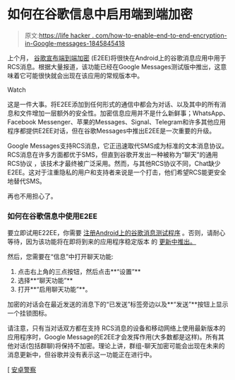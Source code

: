 # 如何在谷歌信息中启用端到端加密

> 原文:[https://life hacker . com/how-to-enable-end-to-end-encryption-in-Google-messages-1845845418](https://lifehacker.com/how-to-enable-end-to-end-encryption-in-google-messages-1845845418)

上个月， [谷歌宣布端到端加密](https://blog.google/products/messages/helping-you-connect-around-world-messages/) (E2EE)将很快在Android上的谷歌消息应用中用于RCS消息。根据大量报道，该功能已经在Google Messages测试版中推出，这意味着它可能很快就会出现在该应用的常规版本中。

Watch

这是一件大事。将E2EE添加到任何形式的通信中都会为对话、以及其中的所有消息和文件增加一层额外的安全性。加密信息应用并不是什么新鲜事；WhatsApp、Facebook Messenger、苹果的Messages、Signal、Telegram和许多其他应用程序都提供E2EE对话，但在谷歌Messages中推出E2EE是一次重要的升级。

Google Messages支持RCS消息，它正迅速取代SMS成为标准的文本消息协议。RCS消息在许多方面都优于SMS，但直到谷歌开发出一种被称为“聊天”的通用RCS协议 ，该技术才最终被广泛采用。然而，与其他RCS协议不同，Chat缺少E2EE。这对于注重隐私的用户和支持者来说是一个打击，他们希望RCS能更安全地替代SMS。

再也不用担心了。

### 如何在谷歌信息中使用E2EE

要立即试用E22EE，你需要 [注册Android上的谷歌消息测试程序](https://play.google.com/apps/testing/com.google.android.apps.messaging?authuser=0&hl=en) 。否则，请耐心等待，因为该功能将在即将到来的应用程序稳定版本 的 [更新中推出。](https://play.google.com/store/apps/details?id=com.google.android.apps.messaging&hl=en_US&gl=US) 

然后，您需要在“信息”中打开聊天功能:

1.  点击右上角的三点按钮，然后点击**“设置”**
2.  选择**“聊天功能”**
3.  打开**“启用聊天功能”**。

加密的对话会在最近发送的消息下的“已发送”标签旁边以及**“发送”**按钮上显示一个挂锁图标。

请注意，只有当对话双方都在支持 RCS消息的设备和移动网络上使用最新版本的应用程序时，Google Message的E2EE才会发挥作用(大多数都是这样)。所有其他对话(包括群聊)将保持不加密。理论上讲，群组-聊天加密可能会出现在未来的消息更新中，但谷歌并没有表示这一功能正在进行中。

[ [安卓警察](https://www.androidpolice.com/2020/12/08/end-to-end-encryption-for-rcs-starts-rolling-out-in-google-messages-beta/)